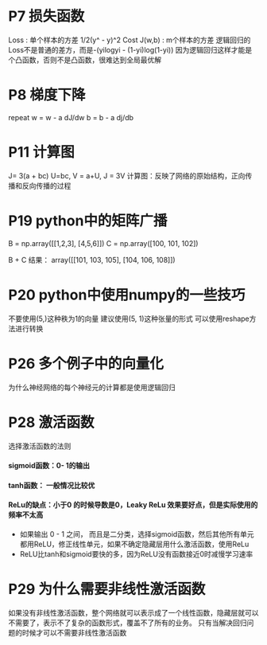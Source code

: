 # P7 损失函数
Loss : 单个样本的方差 1/2(y^ - y)^2
Cost J(w,b) : m个样本的方差
逻辑回归的Loss不是普通的差方，而是-(yilogyi - (1-yi)log(1-yi))
因为逻辑回归这样才能是个凸函数，否则不是凸函数，很难达到全局最优解


# P8 梯度下降
repeat w = w - a dJ/dw   b = b - a dj/db

# P11 计算图
J= 3(a + bc)
U=bc, V = a+U, J = 3V
计算图：反映了网络的原始结构，正向传播和反向传播的过程

# P19 python中的矩阵广播
B = np.array([[1,2,3],
            [4,5,6]])
C = np.array([100, 101, 102])

B + C
结果：
array([[101, 103, 105],
[104, 106, 108]])

# P20 python中使用numpy的一些技巧
不要使用(5,)这种秩为1的向量
建议使用(5, 1)这种张量的形式
可以使用reshape方法进行转换

# P26 多个例子中的向量化
为什么神经网络的每个神经元的计算都是使用逻辑回归

# P28 激活函数
选择激活函数的法则
#### sigmoid函数：0- 1的输出
#### tanh函数： 一般情况比较优
#### ReLu的缺点：小于0 的时候导数是0，Leaky ReLu 效果要好点，但是实际使用的频率不太高
* 如果输出 0 - 1 之间， 而且是二分类，选择sigmoid函数，然后其他所有单元都用ReLU，修正线性单元，如果不确定隐藏层用什么激活函数，使用ReLu
* ReLU比tanh和sigmoid要快的多，因为ReLU没有函数接近0时减慢学习速率

# P29 为什么需要非线性激活函数
如果没有非线性激活函数，整个网络就可以表示成了一个线性函数，隐藏层就可以不需要了，表示不了复杂的函数形式，覆盖不了所有的业务。
只有当解决回归问题的时候才可以不需要非线性激活函数